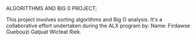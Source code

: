 ALGORITTHMS AND BIG 0 PROJECT;

This project involves sorting algorithms and Big O analysis. 
It's a collaborative effort undertaken during the ALX program by:
Name:
Firdawse Guebouzi
Gatjuat Wicteat Riek.
